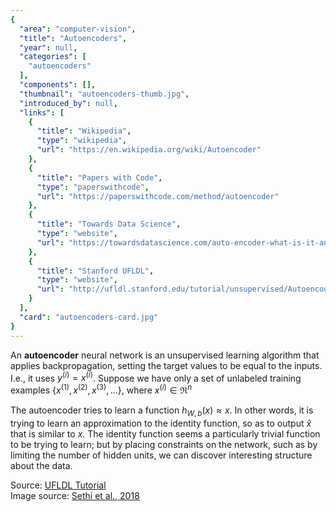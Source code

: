 ```yaml
---
{
  "area": "computer-vision",
  "title": "Autoencoders",
  "year": null,
  "categories": [
    "autoencoders"
  ],
  "components": [],
  "thumbnail": "autoencoders-thumb.jpg",
  "introduced_by": null,
  "links": [
    {
      "title": "Wikipedia",
      "type": "wikipedia",
      "url": "https://en.wikipedia.org/wiki/Autoencoder"
    },
    {
      "title": "Papers with Code",
      "type": "paperswithcode",
      "url": "https://paperswithcode.com/method/autoencoder"
    },
    {
      "title": "Towards Data Science",
      "type": "website",
      "url": "https://towardsdatascience.com/auto-encoder-what-is-it-and-what-is-it-used-for-part-1-3e5c6f017726"
    },
    {
      "title": "Stanford UFLDL",
      "type": "website",
      "url": "http://ufldl.stanford.edu/tutorial/unsupervised/Autoencoders/"
    }
  ],
  "card": "autoencoders-card.jpg"
}
---
```

An **autoencoder** neural network is an unsupervised learning algorithm that applies backpropagation, setting the target values to be equal to the inputs. I.e., it uses $\textstyle y^{(i)} = x^{(i)}$. Suppose we have only a set of unlabeled training examples $\textstyle \{x^{(1)}, x^{(2)}, x^{(3)}, \ldots\}$, where $\textstyle x^{(i)} \in \Re^{n}$  

The autoencoder tries to learn a function $\textstyle h_{W,b}(x) \approx x$. In other words, it is trying to learn an approximation to the identity function, so as to output $\textstyle \hat{x}$ that is similar to $\textstyle x$. The identity function seems a particularly trivial function to be trying to learn; but by placing constraints on the network, such as by limiting the number of hidden units, we can discover interesting structure about the data.  

Source: [UFLDL Tutorial](http://ufldl.stanford.edu/tutorial/unsupervised/Autoencoders/)  
Image source: [Sethi et al., 2018](https://arxiv.org/pdf/1803.07386.pdf)
